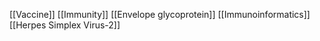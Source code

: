[[Vaccine]]
[[Immunity]]
[[Envelope glycoprotein]]
[[Immunoinformatics]]
[[Herpes Simplex Virus-2]]
